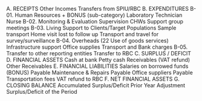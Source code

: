 A. RECEIPTS
Other Incomes
Transfers from SPIU/RBC
B. EXPENDITURES
B-01. Human Resources + BONUS (sub-category)
Laboratory Technician
Nurse
B-02. Monitoring & Evaluation
Supervision CHWs
Support group meetings
B-03. Living Support to Clients/Target Populations
Sample transport
Home visit lost to follow up
Transport and travel for survey/surveillance
B-04. Overheads (22 Use of goods services)
Infrastructure support
Office supplies
Transport and 
Bank charges
B-05. Transfer to other reporting entities
Transfer to RBC
C. SURPLUS / DEFICIT
D. FINANCIAL ASSETS
Cash at bank
Petty cash
Receivables (VAT refund)
Other Receivables
E. FINANCIAL LIABILITIES
Salaries on borrowed funds (BONUS)
Payable Maintenance & Repairs
Payable Office suppliers
Payable Transportation fees
VAT refund to RBC
F. NET FINANCIAL ASSETS
G. CLOSING BALANCE
Accumulated Surplus/Deficit
Prior Year Adjustment
Surplus/Deficit of the Period
